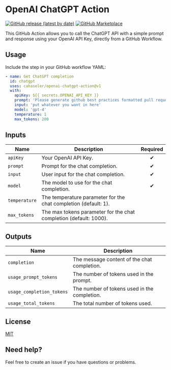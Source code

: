 # OpenAI ChatGPT Action

[![GitHub release (latest by date)](https://img.shields.io/github/v/release/cahaseler/openai-api.svg?style=flat)](https://github.com/cahaseler/openai-api/releases)
[![GitHub Marketplace](https://img.shields.io/badge/Marketplace-OpenAI%20API%20Action-blue?logo=github)](https://github.com/marketplace/actions/openai-api)

This GitHub Action allows you to call the ChatGPT API with a simple prompt and response using your OpenAI API Key, directly from a GitHub Workflow.

## Usage

Include the step in your GitHub workflow YAML:

```yaml
- name: Get ChatGPT completion
  id: chatgpt
  uses: cahaseler/openai-chatgpt-action@v1
  with:
    apiKey: ${{ secrets.OPENAI_API_KEY }}
    prompt: 'Please generate github best practices formatted pull request content in markdown based on the following commit messages and diffs'
    input: 'put whatever you want in here'
    model: 'gpt-4'
    temperature: 1
    max_tokens: 200
```

## Inputs

| Name | Description | Required |
| --- | --- | :---: |
| `apiKey` | Your OpenAI API Key. | ✔ |
| `prompt` | Prompt for the chat completion. | ✔ |
| `input` | User input for the chat completion. | ✔ |
| `model` | The model to use for the chat completion. | ✔ |
| `temperature` | The temperature parameter for the chat completion (default: 1). | |
| `max_tokens` | The max tokens parameter for the chat completion (default: 1000). | |

## Outputs

| Name | Description |
| --- | --- |
| `completion` | The message content of the chat completion. |
| `usage_prompt_tokens` | The number of tokens used in the prompt. |
| `usage_completion_tokens` | The number of tokens used in the completion. |
| `usage_total_tokens` | The total number of tokens used. |

## License

[MIT](LICENSE)

## Need help?

Feel free to create an issue if you have questions or problems.
